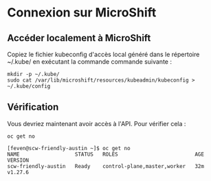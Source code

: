 # Connexion sur MicroShift 

## Accéder localement à MicroShift

Copiez le fichier kubeconfig d'accès local généré dans le répertoire ~/.kube/ en exécutant la commande
commande suivante :

```shell
mkdir -p ~/.kube/
sudo cat /var/lib/microshift/resources/kubeadmin/kubeconfig > ~/.kube/config
```

## Vérification


Vous devriez maintenant avoir accès à l'API.
Pour vérifier cela :

```shell
oc get no
```

```
[feven@scw-friendly-austin ~]$ oc get no
NAME                  STATUS   ROLES                         AGE   VERSION
scw-friendly-austin   Ready    control-plane,master,worker   32m   v1.27.6
```


